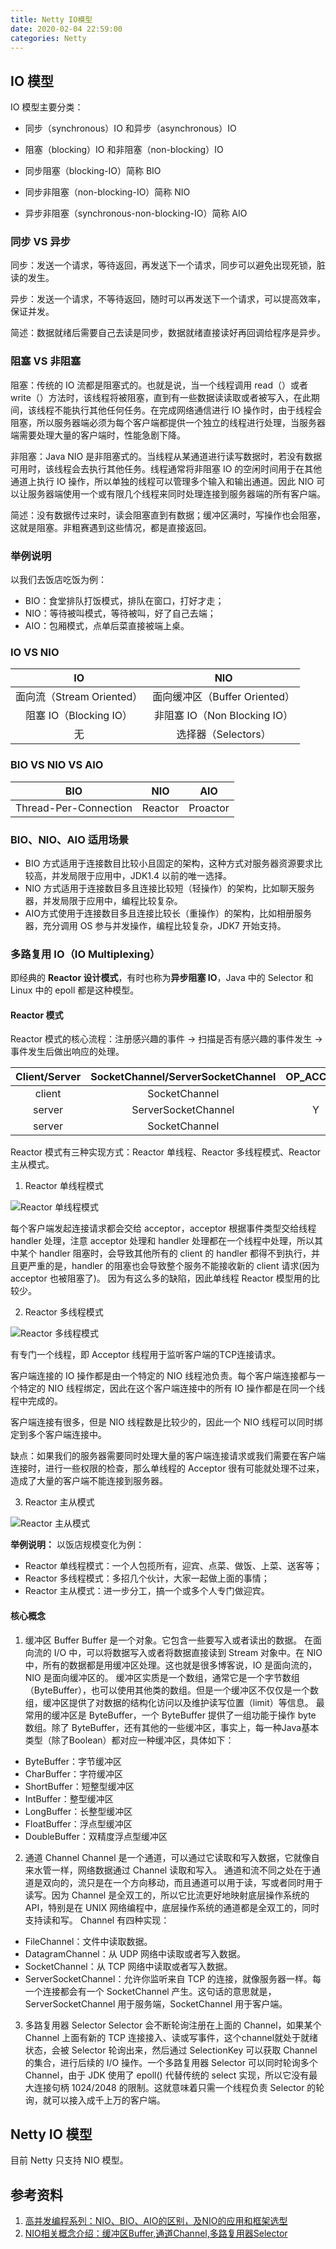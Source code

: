 ```yaml
---
title: Netty IO模型
date: 2020-02-04 22:59:00
categories: Netty
---
```

## IO 模型
IO 模型主要分类：
* 同步（synchronous）IO 和异步（asynchronous）IO
* 阻塞（blocking）IO 和非阻塞（non-blocking）IO

* 同步阻塞（blocking-IO）简称 BIO
* 同步非阻塞（non-blocking-IO）简称 NIO
* 异步非阻塞（synchronous-non-blocking-IO）简称 AIO

### 同步 VS 异步
同步：发送一个请求，等待返回，再发送下一个请求，同步可以避免出现死锁，脏读的发生。

异步：发送一个请求，不等待返回，随时可以再发送下一个请求，可以提高效率，保证并发。

简述：数据就绪后需要自己去读是同步，数据就绪直接读好再回调给程序是异步。

### 阻塞 VS 非阻塞
阻塞：传统的 IO 流都是阻塞式的。也就是说，当一个线程调用 read（）或者 write（）方法时，该线程将被阻塞，直到有一些数据读读取或者被写入，在此期间，该线程不能执行其他任何任务。在完成网络通信进行 IO 操作时，由于线程会阻塞，所以服务器端必须为每个客户端都提供一个独立的线程进行处理，当服务器端需要处理大量的客户端时，性能急剧下降。

非阻塞：Java NIO 是非阻塞式的。当线程从某通道进行读写数据时，若没有数据可用时，该线程会去执行其他任务。线程通常将非阻塞 IO 的空闲时间用于在其他通道上执行 IO 操作，所以单独的线程可以管理多个输入和输出通道。因此 NIO 可以让服务器端使用一个或有限几个线程来同时处理连接到服务器端的所有客户端。

简述：没有数据传过来时，读会阻塞直到有数据；缓冲区满时，写操作也会阻塞，这就是阻塞。非粗赛遇到这些情况，都是直接返回。

### 举例说明
以我们去饭店吃饭为例：
* BIO：食堂排队打饭模式，排队在窗口，打好才走；
* NIO：等待被叫模式，等待被叫，好了自己去端；
* AIO：包厢模式，点单后菜直接被端上桌。

### IO VS NIO
IO | NIO
:-: | :-:
面向流（Stream Oriented） | 面向缓冲区（Buffer Oriented）
阻塞 IO（Blocking IO） | 非阻塞 IO（Non Blocking IO）
无 | 选择器（Selectors）

### BIO VS NIO VS AIO
BIO | NIO | AIO
:-: | :-: | :-:
Thread-Per-Connection | Reactor | Proactor

### BIO、NIO、AIO 适用场景
* BIO 方式适用于连接数目比较小且固定的架构，这种方式对服务器资源要求比较高，并发局限于应用中，JDK1.4 以前的唯一选择。
* NIO 方式适用于连接数目多且连接比较短（轻操作）的架构，比如聊天服务器，并发局限于应用中，编程比较复杂。
* AIO方式使用于连接数目多且连接比较长（重操作）的架构，比如相册服务器，充分调用 OS 参与并发操作，编程比较复杂，JDK7 开始支持。

### 多路复用 IO（IO Multiplexing）
即经典的 **Reactor 设计模式**，有时也称为**异步阻塞 IO**，Java 中的 Selector 和 Linux 中的 epoll 都是这种模型。

#### Reactor 模式
Reactor 模式的核心流程：注册感兴趣的事件 -> 扫描是否有感兴趣的事件发生 -> 事件发生后做出响应的处理。

Client/Server | SocketChannel/ServerSocketChannel | OP_ACCEPT | OP_CONNECT | OP_WRITE | OP_READ
:-: | :-: | :-: | :-: | :-: | :-:
client | SocketChannel | | Y | Y | Y
server | ServerSocketChannel | Y | | |
server | SocketChannel | | | Y | Y

Reactor 模式有三种实现方式：Reactor 单线程、Reactor 多线程模式、Reactor 主从模式。

1. Reactor 单线程模式

![Reactor 单线程模式](/images/netty/Reactor单线程模式.png)

每个客户端发起连接请求都会交给 acceptor，acceptor 根据事件类型交给线程 handler 处理，注意 acceptor 处理和 handler 处理都在一个线程中处理，所以其中某个 handler 阻塞时，会导致其他所有的 client 的 handler 都得不到执行，并且更严重的是，handler 的阻塞也会导致整个服务不能接收新的 client 请求(因为 acceptor 也被阻塞了)。 因为有这么多的缺陷，因此单线程 Reactor 模型用的比较少。

2. Reactor 多线程模式

![Reactor 多线程模式](/images/netty/Reactor多线程模式.png)

有专门一个线程，即 Acceptor 线程用于监听客户端的TCP连接请求。

客户端连接的 IO 操作都是由一个特定的 NIO 线程池负责。每个客户端连接都与一个特定的 NIO 线程绑定，因此在这个客户端连接中的所有 IO 操作都是在同一个线程中完成的。

客户端连接有很多，但是 NIO 线程数是比较少的，因此一个 NIO 线程可以同时绑定到多个客户端连接中。

缺点：如果我们的服务器需要同时处理大量的客户端连接请求或我们需要在客户端连接时，进行一些权限的检查，那么单线程的 Acceptor 很有可能就处理不过来，造成了大量的客户端不能连接到服务器。

3. Reactor 主从模式

![Reactor 主从模式](/images/netty/Reactor主从模式.png)

**举例说明：**
以饭店规模变化为例：
* Reactor 单线程模式：一个人包揽所有，迎宾、点菜、做饭、上菜、送客等；
* Reactor 多线程模式：多招几个伙计，大家一起做上面的事情；
* Reactor 主从模式：进一步分工，搞一个或多个人专门做迎宾。

#### 核心概念
1. 缓冲区 Buffer
Buffer 是一个对象。它包含一些要写入或者读出的数据。
在面向流的 I/O 中，可以将数据写入或者将数据直接读到 Stream 对象中。在 NIO 中，所有的数据都是用缓冲区处理。这也就是很多博客说，IO 是面向流的，NIO 是面向缓冲区的。
缓冲区实质是一个数组，通常它是一个字节数组（ByteBuffer），也可以使用其他类的数组。但是一个缓冲区不仅仅是一个数组，缓冲区提供了对数据的结构化访问以及维护读写位置（limit）等信息。
最常用的缓冲区是 ByteBuffer，一个 ByteBuffer 提供了一组功能于操作 byte 数组。除了 ByteBuffer，还有其他的一些缓冲区，事实上，每一种Java基本类型（除了Boolean）都对应一种缓冲区，具体如下：

* ByteBuffer：字节缓冲区
* CharBuffer：字符缓冲区
* ShortBuffer：短整型缓冲区
* IntBuffer：整型缓冲区
* LongBuffer：长整型缓冲区
* FloatBuffer：浮点型缓冲区
* DoubleBuffer：双精度浮点型缓冲区

2. 通道 Channel
Channel 是一个通道，可以通过它读取和写入数据，它就像自来水管一样，网络数据通过 Channel 读取和写入。
通道和流不同之处在于通道是双向的，流只是在一个方向移动，而且通道可以用于读，写或者同时用于读写。因为 Channel 是全双工的，所以它比流更好地映射底层操作系统的 API，特别是在 UNIX 网络编程中，底层操作系统的通道都是全双工的，同时支持读和写。
Channel 有四种实现：

* FileChannel：文件中读取数据。
* DatagramChannel：从 UDP 网络中读取或者写入数据。
* SocketChannel：从 TCP 网络中读取或者写入数据。
* ServerSocketChannel：允许你监听来自 TCP 的连接，就像服务器一样。每一个连接都会有一个 SocketChannel 产生。这句话的意思就是，ServerSocketChannel 用于服务端，SocketChannel 用于客户端。

3. 多路复用器 Selector
Selector 会不断轮询注册在上面的 Channel，如果某个 Channel 上面有新的 TCP 连接接入、读或写事件，这个channel就处于就绪状态，会被 Selector 轮询出来，然后通过 SelectionKey 可以获取 Channel 的集合，进行后续的 I/O 操作。一个多路复用器 Selector 可以同时轮询多个 Channel，由于 JDK 使用了 epoll() 代替传统的 select 实现，所以它没有最大连接句柄 1024/2048 的限制。这就意味着只需一个线程负责 Selector 的轮询，就可以接入成千上万的客户端。

## Netty IO 模型
目前 Netty 只支持 NIO 模型。

## 参考资料
1. [高并发编程系列：NIO、BIO、AIO的区别，及NIO的应用和框架选型](https://youzhixueyuan.com/java-nio-introduce.html)
2. [NIO相关概念介绍：缓冲区Buffer,通道Channel,多路复用器Selector](https://blog.csdn.net/u011521382/article/details/81069457)